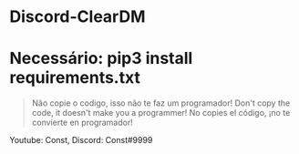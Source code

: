 # Discord-ClearDM

# Necessário: pip3 install requirements.txt

> Não copie o codigo, isso não te faz um programador!
> Don't copy the code, it doesn't make you a programmer!
> No copies el código, ¡no te convierte en programador!

Youtube: Const, Discord: Const#9999
